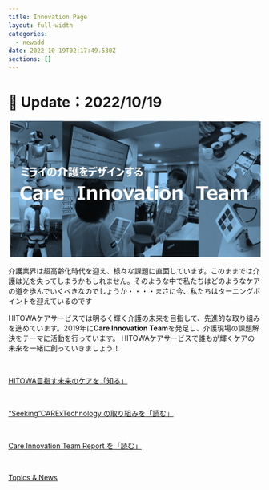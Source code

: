 ```yaml
---
title: Innovation Page
layout: full-width
categories:
  - newadd
date: 2022-10-19T02:17:49.530Z
sections: []
---
```

<h1 class="black-600 text-right text-xs"> 🔄 Update：2022/10/19</h1>

![](/images/hi1.png)

介護業界は超高齢化時代を迎え、様々な課題に直面しています。このままでは介護は光を失ってしまうかもしれません。そのような中で私たちはどのようなケアの道を歩んでいくべきなのでしょうか・・・・まさに今、私たちはターニングポイントを迎えているのです

HITOWAケアサービスでは明るく輝く介護の未来を目指して、先進的な取り組みを進めています。2019年に<span class="text-blue-700 text-base  font-bold">**Care Innovation Team**</span>を発足し、介護現場の課題解決をテーマに活動を行っています。 HITOWAケアサービスで誰もが輝くケアの未来を一緒に創っていきましょう！

<br>

<div class=" bg-blue-800 text-center font-bold bg-opacity-100 p-2 w-full h-full">

<span class="text-xs text-center text-white text-base  font-bold "><a href="https://www.google.com">HITOWA目指す未来のケアを</span><a href="https://www.google.com"><span class="text-xs text-yellow-300 text-base font-bold">「知る」</span></div><br>

<div class="bg-blue-800 text-center bg-opacity-100 p-2 w-full h-full">

<span class="text-xs text-center text-white text-base font-bold"><a href="https://www.google.com">“Seeking”CARExTechnology の取り組みを</span><a href="https://www.google.com"><span class="text-yellow-300 text-base font-bold">「読む」</span></div><br>

<div class="bg-blue-800 text-center bg-opacity-100 p-2 w-full h-full">

<span class="text-xs text-center  text-white text-base font-bold"><a href="https://www.google.com">Care Innovation Team Report を</span><a href="https://www.google.com"><span class="text-yellow-300 text-base font-bold">「読む」</span></div><br>

<div class="bg-blue-400 text-center bg-opacity-100 p-2 w-full h-full">

<span class="text-xs  text-center  text-white font-bold text-base"><a href="https://www.google.com">Topics & News</a></span></div><br>